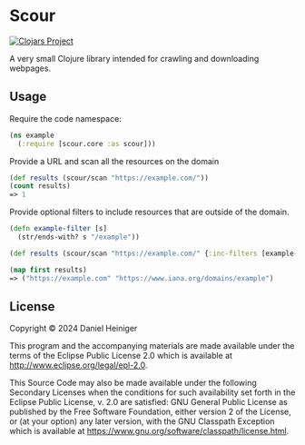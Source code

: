 # Scour

[![Clojars Project](https://img.shields.io/clojars/v/com.dheiniger/scour.svg)](https://clojars.org/com.dheiniger/scour)

A very small Clojure library intended for crawling and downloading webpages.

## Usage

Require the code namespace:
```clojure
(ns example
  (:require [scour.core :as scour]))
```

Provide a URL and scan all the resources on the domain

```clojure
(def results (scour/scan "https://example.com/"))
(count results) 
=> 1
```

Provide optional filters to include resources that are outside of the domain.
```clojure
(defn example-filter [s]
  (str/ends-with? s "/example"))

(def results (scour/scan "https://example.com/" {:inc-filters [example-filter]}))

(map first results)
=> ("https://example.com" "https://www.iana.org/domains/example")

```

## License

Copyright © 2024 Daniel Heiniger

This program and the accompanying materials are made available under the
terms of the Eclipse Public License 2.0 which is available at
http://www.eclipse.org/legal/epl-2.0.

This Source Code may also be made available under the following Secondary
Licenses when the conditions for such availability set forth in the Eclipse
Public License, v. 2.0 are satisfied: GNU General Public License as published by
the Free Software Foundation, either version 2 of the License, or (at your
option) any later version, with the GNU Classpath Exception which is available
at https://www.gnu.org/software/classpath/license.html.